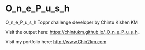 # O_n_e_P_u_s_h

O_n_e_P_u_s_h Toppr challenge developer by Chintu Kishen KM


Visit the output here: https://chintukm.github.io/_O_n_e_P_u_s_h_


Visit my portfolio here: http://www.Chin2km.com
